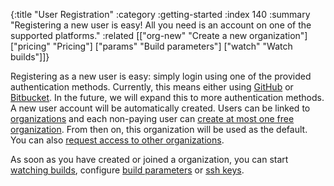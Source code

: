 {:title "User Registration"
 :category :getting-started
 :index 140
 :summary "Registering a new user is easy!  All you need is an account on one of the supported platforms."
 :related [["org-new" "Create a new organization"]
           ["pricing" "Pricing"]
	   ["params" "Build parameters"]
	   ["watch" "Watch builds"]]}

Registering as a new user is easy: simply login using one of the provided
authentication methods.  Currently, this means either using [GitHub](https://github.com)
or [Bitbucket](https://bitbucket.org).  In the future, we will expand this to more
authentication methods.  A new user account will be automatically created.  Users
can be linked to [organizations](orgs/) and each non-paying user can [create
at most one free organization](org-new/).  From then on, this organization will
be used as the default.  You can also [request access to other organizations](organization-join/).

As soon as you have created or joined a organization, you can start [watching builds](watch/),
configure [build parameters](params/) or [ssh keys](ssh-keys/).